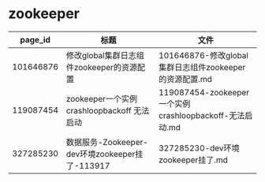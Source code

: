 # zookeeper

| page_id | 标题 | 文件 |
|---|---|---|
| 101646876 | 修改global集群日志组件zookeeper的资源配置 | 101646876-修改global集群日志组件zookeeper的资源配置.md |
| 119087454 | zookeeper一个实例crashloopbackoff 无法启动 | 119087454-zookeeper一个实例crashloopbackoff-无法启动.md |
| 327285230 | 数据服务-Zookeeper-dev环境zookeeper挂了-113917 | 327285230-dev环境zookeeper挂了.md |
